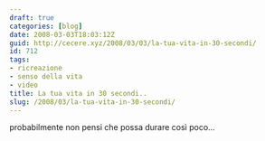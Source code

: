 ```yaml
---
draft: true
categories: [blog]
date: 2008-03-03T18:03:12Z
guid: http://cecere.xyz/2008/03/03/la-tua-vita-in-30-secondi/
id: 712
tags:
- ricreazione
- senso della vita
- video
title: La tua vita in 30 secondi..
slug: /2008/03/la-tua-vita-in-30-secondi/
---
```


probabilmente non pensi che possa durare così poco…